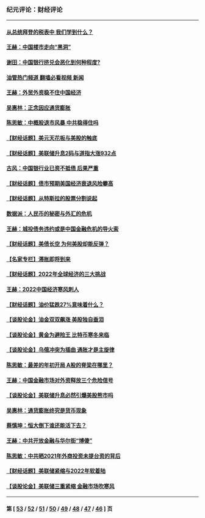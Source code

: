 ### 纪元评论：财经评论
---
#### [从总统拜登的税表中 我们学到什么？](../../pages/nsc1026/n13773081.md?07130330) 
#### [王赫：中国楼市走向“黑洞”](../../pages/nsc1026/n13770647.md?07130330) 
#### [谢田：中国银行挤兑会恶化到何种程度?](../../pages/nsc1026/n13766965.md?07130330) 
#### [油管热门频道 翻墙必看视频 新闻](ok?07130330)
#### [王赫：外贸外资稳不住中国经济](../../pages/nsc1026/n13753933.md?07130330) 
#### [吴惠林：正念因应通货膨胀](../../pages/nsc1026/n13750350.md?07130330) 
#### [陈思敏：中概股退市风暴 中共稳得住吗](../../pages/nsc1026/n13738978.md?07130330) 
#### [【财经话题】美元天花板与美股的触底](../../pages/nsc1026/n13736495.md?07130330) 
#### [【财经话题】美联储升息2码与道指大涨932点](../../pages/nsc1026/n13727377.md?07130330) 
#### [古风：中国银行业已资不抵债 后果严重](../../pages/nsc1026/n13726111.md?07130330) 
#### [【财经话题】债市预期美国经济衰退风险攀高](../../pages/nsc1026/n13698043.md?07130330) 
#### [【财经话题】从特斯拉的股票分割说起](../../pages/nsc1026/n13679733.md?07130330) 
#### [数据派：人民币的秘密与外汇的危机](../../pages/nsc1026/n13667092.md?07130330) 
#### [王赫：城投债务违约或是中国金融危机的导火索](../../pages/nsc1026/n13665322.md?07130330) 
#### [【财经话题】美债长空 为何美股却能反弹？](../../pages/nsc1026/n13665895.md?07130330) 
#### [【名家专栏】滞胀即将到来](../../pages/nsc1026/n13658171.md?07130330) 
#### [【财经话题】2022年全球经济的三大挑战](../../pages/nsc1026/n13654423.md?07130330) 
#### [王赫：2022中国经济寒风刺人](../../pages/nsc1026/n13651403.md?07130330) 
#### [【财经话题】油价猛跌27%意味着什么？](../../pages/nsc1026/n13648767.md?07130330) 
#### [【谈股论金】油金双双飙涨 美股独自垂泪](../../pages/nsc1026/n13631742.md?07130330) 
#### [【谈股论金】黄金为避险王 比特币寒冬来临](../../pages/nsc1026/n13600406.md?07130330) 
#### [【谈股论金】乌俄冲突为插曲 通胀才是主旋律](../../pages/nsc1026/n13576797.md?07130330) 
#### [陈思敏：最差的年初开局 A股的脊梁在哪里？](../../pages/nsc1026/n13558359.md?07130330) 
#### [王赫：中国金融市场对外资释放三个危险信号](../../pages/nsc1026/n13546389.md?07130330) 
#### [【谈股论金】美联储升息必然引爆美股熊市吗](../../pages/nsc1026/n13519194.md?07130330) 
#### [吴惠林：通货膨胀终究是货币现象](../../pages/nsc1026/n13512979.md?07130330) 
#### [蔡慎坤：恒大倒下谁还能活下去？](../../pages/nsc1026/n13501831.md?07130330) 
#### [王赫：中共开放金融与华尔街“博傻”](../../pages/nsc1026/n13501138.md?07130330) 
#### [陈思敏：中共晒2021年外商投资未提台资的背后](../../pages/nsc1026/n13501057.md?07130330) 
#### [【财经话题】美联储紧缩与2022年软着陆](../../pages/nsc1026/n13498354.md?07130330) 
#### [【谈股论金】美联储三重紧缩 金融市场吹寒风](../../pages/nsc1026/n13487202.md?07130330) 

---
#### 第 [ [53](./53.md?07130330) / [52](./52.md?07130330) / [51](./51.md?07130330) / [50](./50.md?07130330) / [49](./49.md?07130330) / [48](./48.md?07130330) / [47](./47.md?07130330) / [46](./46.md?07130330) ] 页
